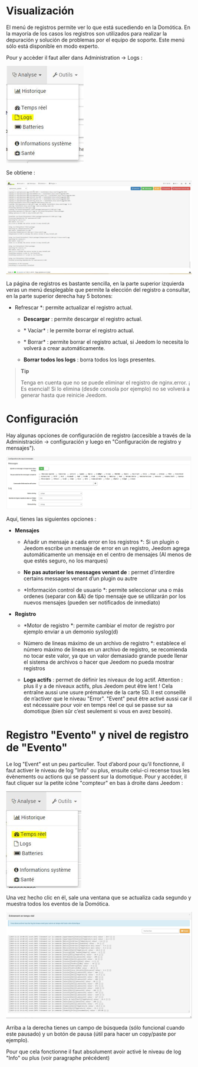 Visualización
=============

El menú de registros permite ver lo que está sucediendo en la Domótica. En la mayoría de los casos los registros son utilizados para realizar la depuración y solución de problemas por el equipo de soporte. Este menú sólo está disponible en modo experto.

Pour y accèder il faut aller dans Administration → Logs :

![](../images/log1.JPG)

Se obtiene :

![](../images/log.JPG)

La página de registros es bastante sencilla, en la parte superior izquierda veras un menú desplegable que permite la elección del registro a consultar, en la parte superior derecha hay 5 botones:

-   Refrescar \*: permite actualizar el registro actual.

    -   **Descargar** : permite descargar el registro actual.

    -   \* Vacíar\* : le permite borrar el registro actual.

    -   \* Borrar\* : permite borrar el registro actual, si Jeedom lo necesita lo volverá a crear automáticamente.

    -   **Borrar todos los logs** : borra todos los logs presentes.

> **Tip**
>
> Tenga en cuenta que no se puede eliminar el registro de nginx.error. ¡ Es esencial! Si lo elimina (desde consola por ejemplo) no se volverá a generar hasta que reinicie Jeedom.

Configuración
=============

Hay algunas opciones de configuración de registro (accesible a través de la Administración → configuración y luego en "Configuración de registro y mensajes").

![](../images/log2.JPG)

Aquí, tienes las siguientes opciones :

-   **Mensajes**

    -   Añadir un mensaje a cada error en los registros \*: Si un plugin o Jeedom escribe un mensaje de error en un registro, Jeedom agrega automáticamente un mensaje en el centro de mensajes (Al menos de que estés seguro, no los marques)

    -   **Ne pas autoriser les messages venant de** : permet d’interdire certains messages venant d’un plugin ou autre

    -   \*Información control de usuario \*: permite seleccionar una o más ordenes (separar con &&) de tipo mensaje que se utilizarán por los nuevos mensajes (pueden ser notificados de inmediato)

-   **Registro**

    -   \*Motor de registro \*: permite cambiar el motor de registro por ejemplo enviar a un demonio syslog(d)

    -   Número de lineas máximo de un archivo de registro \*: establece el número máximo de líneas en un archivo de registro, se recomienda no tocar este valor, ya que un valor demasiado grande puede llenar el sistema de archivos o hacer que Jeedom no pueda mostrar registros

    -   **Logs actifs** : permet de définir les niveaux de log actif. Attention : plus il y a de niveaux actifs, plus Jeedom peut être lent ! Cela entraîne aussi une usure prématurée de la carte SD. Il est conseillé de n’activer que le niveau "Error". "Event" peut être activé aussi car il est nécessaire pour voir en temps réel ce qui se passe sur sa domotique (bien sûr c’est seulement si vous en avez besoin).

Registro "Evento" y nivel de registro de "Evento"
=================================================

Le log "Event" est un peu particulier. Tout d’abord pour qu’il fonctionne, il faut activer le niveau de log "Info" ou plus, ensuite celui-ci recense tous les évènements ou actions qui se passent sur la domotique. Pour y accéder, il faut cliquer sur la petite icône "compteur" en bas à droite dans Jeedom :

![](../images/log3.JPG)

Una vez hecho clic en él, sale una ventana que se actualiza cada segundo y muestra todos los eventos de la Domótica.

![](../images/log4.JPG)

Arriba a la derecha tienes un campo de búsqueda (sólo funcional cuando este pausado) y un botón de pausa (útil para hacer un copy/paste por ejemplo).

Pour que cela fonctionne il faut absolument avoir activé le niveau de log "Info" ou plus (voir paragraphe précédent)

